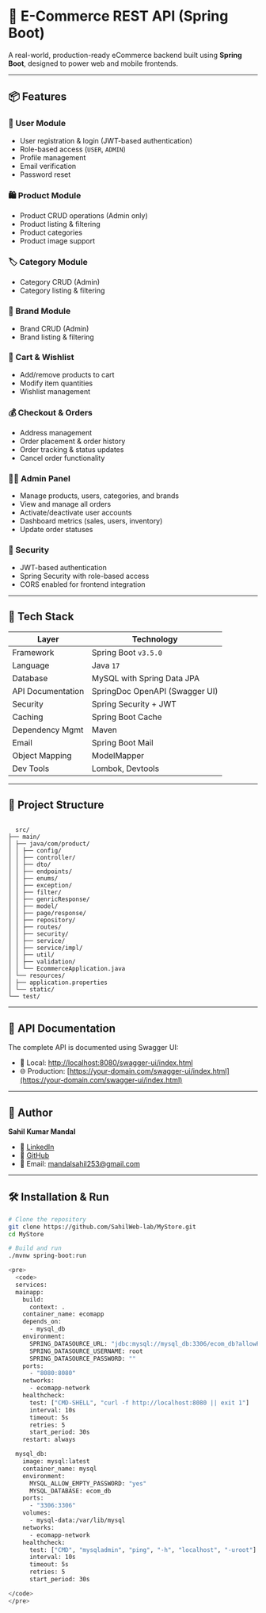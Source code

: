 # 🛒 E-Commerce REST API (Spring Boot)

A real-world, production-ready eCommerce backend built using **Spring Boot**, designed to power web and mobile frontends.

---

## 📦 Features

### 🧑 User Module
- User registration & login (JWT-based authentication)
- Role-based access (`USER`, `ADMIN`)
- Profile management
- Email verification
- Password reset

### 🛍️ Product Module
- Product CRUD operations (Admin only)
- Product listing & filtering
- Product categories
- Product image support

### 🏷️ Category Module
- Category CRUD (Admin)
- Category listing & filtering

### 🏬 Brand Module
- Brand CRUD (Admin)
- Brand listing & filtering

### 🛒 Cart & Wishlist
- Add/remove products to cart
- Modify item quantities
- Wishlist management

### 💰 Checkout & Orders
- Address management
- Order placement & order history
- Order tracking & status updates
- Cancel order functionality

### 🧑‍💻 Admin Panel
- Manage products, users, categories, and brands
- View and manage all orders
- Activate/deactivate user accounts
- Dashboard metrics (sales, users, inventory)
- Update order statuses

### 🔐 Security
- JWT-based authentication
- Spring Security with role-based access
- CORS enabled for frontend integration

---

## 🚀 Tech Stack

| Layer             | Technology                    |
|-------------------|--------------------------------|
| Framework         | Spring Boot `v3.5.0`           |
| Language          | Java `17`                      |
| Database          | MySQL with Spring Data JPA     |
| API Documentation | SpringDoc OpenAPI (Swagger UI) |
| Security          | Spring Security + JWT          |
| Caching           | Spring Boot Cache              |
| Dependency Mgmt   | Maven                          |
| Email             | Spring Boot Mail               |
| Object Mapping    | ModelMapper                    |
| Dev Tools         | Lombok, Devtools               |

---

## 📁 Project Structure
<pre><code>
  src/
├── main/
│ ├── java/com/product/
│ │ ├── config/
│ │ ├── controller/
│ │ ├── dto/
│ │ ├── endpoints/
│ │ ├── enums/
│ │ ├── exception/
│ │ ├── filter/
│ │ ├── genricResponse/
│ │ ├── model/
│ │ ├── page/response/
│ │ ├── repository/
│ │ ├── routes/
│ │ ├── security/
│ │ ├── service/
│ │ ├── service/impl/
│ │ ├── util/
│ │ ├── validation/
│ │ └── EcommerceApplication.java
│ └── resources/
│ ├── application.properties
│ └── static/
└── test/
</code></pre>

---

## 📘 API Documentation

The complete API is documented using Swagger UI:

- 🔗 Local: [http://localhost:8080/swagger-ui/index.html](http://localhost:8080/swagger-ui/index.html)
- 🌐 Production: [https://your-domain.com/swagger-ui/index.html](https://your-domain.com/swagger-ui/index.html)

---

## 👤 Author

**Sahil Kumar Mandal**

- 💼 [LinkedIn](https://www.linkedin.com/in/sahil-mandal-588380245/)
- 🐙 [GitHub](https://github.com/SahilWeb-lab)
- 📧 Email: [mandalsahil253@gmail.com](mailto:mandalsahil253@gmail.com)

---

## 🛠️ Installation & Run

```bash
# Clone the repository
git clone https://github.com/SahilWeb-lab/MyStore.git
cd MyStore

# Build and run
./mvnw spring-boot:run

<pre>
  <code>
  services:
  mainapp:
    build:
      context: .
    container_name: ecomapp
    depends_on:
      - mysql_db
    environment:
      SPRING_DATASOURCE_URL: "jdbc:mysql://mysql_db:3306/ecom_db?allowPublicKeyRetrieval=true&useSSL=false"
      SPRING_DATASOURCE_USERNAME: root
      SPRING_DATASOURCE_PASSWORD: ""
    ports:
      - "8080:8080"
    networks:
      - ecomapp-network
    healthcheck:
      test: ["CMD-SHELL", "curl -f http://localhost:8080 || exit 1"]
      interval: 10s
      timeout: 5s
      retries: 5
      start_period: 30s
    restart: always

  mysql_db:
    image: mysql:latest
    container_name: mysql
    environment:
      MYSQL_ALLOW_EMPTY_PASSWORD: "yes"
      MYSQL_DATABASE: ecom_db
    ports:
      - "3306:3306"
    volumes:
      - mysql-data:/var/lib/mysql
    networks:
      - ecomapp-network
    healthcheck:
      test: ["CMD", "mysqladmin", "ping", "-h", "localhost", "-uroot"]
      interval: 10s
      timeout: 5s
      retries: 5
      start_period: 30s

</code>
</pre>

